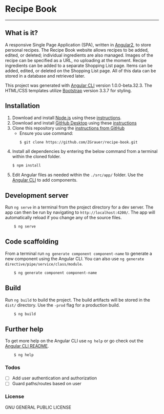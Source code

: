 # Recipe Book
----

## What is it?
A responsive Single Page Application (SPA), written in [Angular2](https://angular.io/), to store personal recipes. The Recipe Book website allows recipes to be added, edited, or deleted; individual ingredients are also managed. Images of the recipe can be specified as a URL, no uploading at the moment.  Recipe ingredients can be added to a separate Shopping List page.  Items can be added, edited, or deleted on the Shopping List page. All of this data can be stored in a database and retrieved later.

This project was generated with [Angular CLI](https://github.com/angular/angular-cli) version 1.0.0-beta.32.3. The HTML/CSS templates utilize [Bootstrap](http://getbootstrap.com/) version 3.3.7 for styling.

## Installation
1. Download and install [Node.js](https://nodejs.org/en/download/) using these [instructions](https://docs.npmjs.com/getting-started/installing-node).
2. Download and install [GitHub Desktop](https://help.github.com/articles/set-up-git/) using these [instructions](https://help.github.com/articles/set-up-git/)
3. Clone this repository using the [instructions from GitHub](https://help.github.com/articles/cloning-a-repository/)
    * Ensure you use command:
        ```sh
        $ git clone https://github.com/ZGrauer/recipe-book.git
        ```
4. Install all dependencies by entering the below command from a terminal within the cloned folder.
    ```sh
    $ npm install
    ```
5. Edit Angular files as needed within the `./src/app/` folder.  Use the [Angular CLI](https://cli.angular.io/) to add components.

## Development server
Run `ng serve` in a terminal from the project directory for a dev server. The app can then be run by navigating to `http://localhost:4200/`. The app will automatically reload if you change any of the source files.

```sh
    $ ng serve
```

## Code scaffolding

From a terminal run `ng generate component component-name` to generate a new component using the Angular CLI. You can also use `ng generate directive/pipe/service/class/module`.

```sh
    $ ng generate component component-name
```

## Build

Run `ng build` to build the project. The build artifacts will be stored in the `dist/` directory. Use the `-prod` flag for a production build.

```sh
    $ ng build
```

## Further help

To get more help on the Angular CLI use `ng help` or go check out the [Angular CLI README](https://github.com/angular/angular-cli/blob/master/README.md).

```sh
    $ ng help
```

### Todos
- [ ] Add user authentication and authorization
- [ ] Guard paths/routes based on user

### License
GNU GENERAL PUBLIC LICENSE
